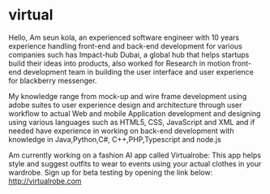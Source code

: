 # virtual
Hello, 
Am seun kola, an experienced software engineer with 10 years experience handling front-end and back-end development for various companies such has Impact-hub Dubai, a global hub that helps startups build their ideas into products, also worked for Research in motion front-end development team in building the user interface and user experience for blackberry messenger.

My knowledge range from mock-up and wire frame development using adobe suites to user experience design and architecture through user workflow to actual Web and mobile Application development and designing using various languages such as HTML5, CSS, JavaScript and XML and if needed have experience in working on back-end development with knowledge in Java,Python,C#, C++,PHP,Typescript and node.js

Am currently working on a fashion AI app called Virtualrobe: This app helps style and suggest outfits to wear to events using your actual clothes in your wardrobe. Sign up for beta testing by opening the link below:
http://virtualrobe.com 


